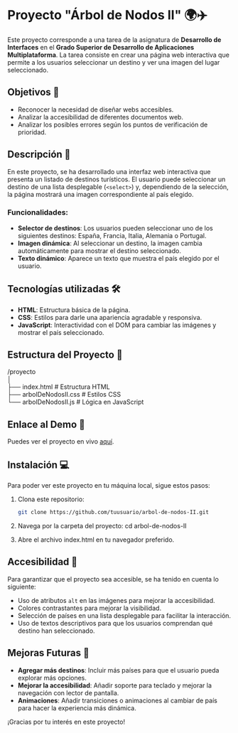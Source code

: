 # Proyecto "Árbol de Nodos II" 🌍✈️

Este proyecto corresponde a una tarea de la asignatura de **Desarrollo de Interfaces** en el **Grado Superior de Desarrollo de Aplicaciones Multiplataforma**. La tarea consiste en crear una página web interactiva que permite a los usuarios seleccionar un destino y ver una imagen del lugar seleccionado.

## Objetivos 🎯

- Reconocer la necesidad de diseñar webs accesibles.
- Analizar la accesibilidad de diferentes documentos web.
- Analizar los posibles errores según los puntos de verificación de prioridad.

## Descripción 📜

En este proyecto, se ha desarrollado una interfaz web interactiva que presenta un listado de destinos turísticos. El usuario puede seleccionar un destino de una lista desplegable (`<select>`) y, dependiendo de la selección, la página mostrará una imagen correspondiente al país elegido.

### Funcionalidades:
- **Selector de destinos**: Los usuarios pueden seleccionar uno de los siguientes destinos: España, Francia, Italia, Alemania o Portugal.
- **Imagen dinámica**: Al seleccionar un destino, la imagen cambia automáticamente para mostrar el destino seleccionado.
- **Texto dinámico**: Aparece un texto que muestra el país elegido por el usuario.

## Tecnologías utilizadas 🛠️

- **HTML**: Estructura básica de la página.
- **CSS**: Estilos para darle una apariencia agradable y responsiva.
- **JavaScript**: Interactividad con el DOM para cambiar las imágenes y mostrar el país seleccionado.

## Estructura del Proyecto 📁

/proyecto  
│  
├── index.html  # Estructura HTML  
├── arbolDeNodosII.css  # Estilos CSS  
└── arbolDeNodosII.js  # Lógica en JavaScript

## Enlace al Demo 🚀

Puedes ver el proyecto en vivo [aquí](URL_DEL_DEMO).

## Instalación 💻

Para poder ver este proyecto en tu máquina local, sigue estos pasos:

1. Clona este repositorio:

   ```bash
   git clone https://github.com/tuusuario/arbol-de-nodos-II.git
2. Navega por la carpeta del proyecto:
   cd arbol-de-nodos-II
3. Abre el archivo index.html en tu navegador preferido.

## Accesibilidad 🔑

Para garantizar que el proyecto sea accesible, se ha tenido en cuenta lo siguiente:

- Uso de atributos `alt` en las imágenes para mejorar la accesibilidad.
- Colores contrastantes para mejorar la visibilidad.
- Selección de países en una lista desplegable para facilitar la interacción.
- Uso de textos descriptivos para que los usuarios comprendan qué destino han seleccionado.

## Mejoras Futuras 🚀

- **Agregar más destinos**: Incluir más países para que el usuario pueda explorar más opciones.
- **Mejorar la accesibilidad**: Añadir soporte para teclado y mejorar la navegación con lector de pantalla.
- **Animaciones**: Añadir transiciones o animaciones al cambiar de país para hacer la experiencia más dinámica.
 
¡Gracias por tu interés en este proyecto!



